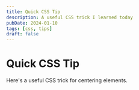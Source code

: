 ```yaml
---
title: Quick CSS Tip
description: A useful CSS trick I learned today
pubDate: 2024-01-10
tags: [css, tips]
draft: false
---
```


# Quick CSS Tip

Here's a useful CSS trick for centering elements.
